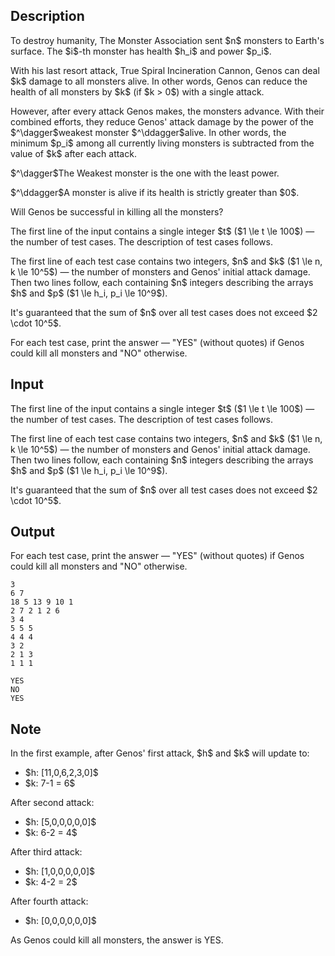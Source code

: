 ## Description

<div><p>To destroy humanity, The Monster Association sent $n$ monsters to Earth's surface. The $i$-th monster has health $h_i$ and power $p_i$.</p><p>With his last resort attack, True Spiral Incineration Cannon, Genos can deal $k$ damage to all monsters alive. In other words, Genos can reduce the health of all monsters by $k$ (if $k &gt; 0$) with a single attack. </p><p>However, after every attack Genos makes, the monsters advance. With their combined efforts, they reduce Genos' attack damage by the power of the $^\dagger$weakest monster $^\ddagger$alive. In other words, the minimum $p_i$ among all currently living monsters is subtracted from the value of $k$ after each attack.</p><p>$^\dagger$The Weakest monster is the one with the least power.</p><p>$^\ddagger$A monster is alive if its health is strictly greater than $0$.</p><p>Will Genos be successful in killing all the monsters?</p></div><div class="input-specification"><p>The first line of the input contains a single integer $t$ ($1 \le t \le 100$) — the number of test cases. The description of test cases follows.</p><p>The first line of each test case contains two integers, $n$ and $k$ ($1 \le n, k \le 10^5$) — the number of monsters and Genos' initial attack damage. Then two lines follow, each containing $n$ integers describing the arrays $h$ and $p$ ($1 \le h_i, p_i \le 10^9$).</p><p>It's guaranteed that the sum of $n$ over all test cases does not exceed $2 \cdot 10^5$.</p></div><div class="output-specification"><p>For each test case, print the answer — "<span class="tex-font-style-tt">YES</span>" (without quotes) if Genos could kill all monsters and "<span class="tex-font-style-tt">NO</span>" otherwise.</p></div>

## Input

<p>The first line of the input contains a single integer $t$ ($1 \le t \le 100$) — the number of test cases. The description of test cases follows.</p><p>The first line of each test case contains two integers, $n$ and $k$ ($1 \le n, k \le 10^5$) — the number of monsters and Genos' initial attack damage. Then two lines follow, each containing $n$ integers describing the arrays $h$ and $p$ ($1 \le h_i, p_i \le 10^9$).</p><p>It's guaranteed that the sum of $n$ over all test cases does not exceed $2 \cdot 10^5$.</p>

## Output

<p>For each test case, print the answer — "<span class="tex-font-style-tt">YES</span>" (without quotes) if Genos could kill all monsters and "<span class="tex-font-style-tt">NO</span>" otherwise.</p>





```input1|2,3,4,8,9,10
3
6 7
18 5 13 9 10 1
2 7 2 1 2 6
3 4
5 5 5
4 4 4
3 2
2 1 3
1 1 1
```




```output1
YES
NO
YES
```



## Note

<p>In the first example, after Genos' first attack, $h$ and $k$ will update to: </p><ul> <li> $h: [11,0,6,2,3,0]$ </li><li> $k: 7-1 = 6$ </li></ul> After second attack: <ul> <li> $h: [5,0,0,0,0,0]$ </li><li> $k: 6-2 = 4$ </li></ul> After third attack: <ul> <li> $h: [1,0,0,0,0,0]$ </li><li> $k: 4-2 = 2$ </li></ul> After fourth attack: <ul> <li> $h: [0,0,0,0,0,0]$ </li></ul> As Genos could kill all monsters, the answer is <span class="tex-font-style-tt">YES</span>.
